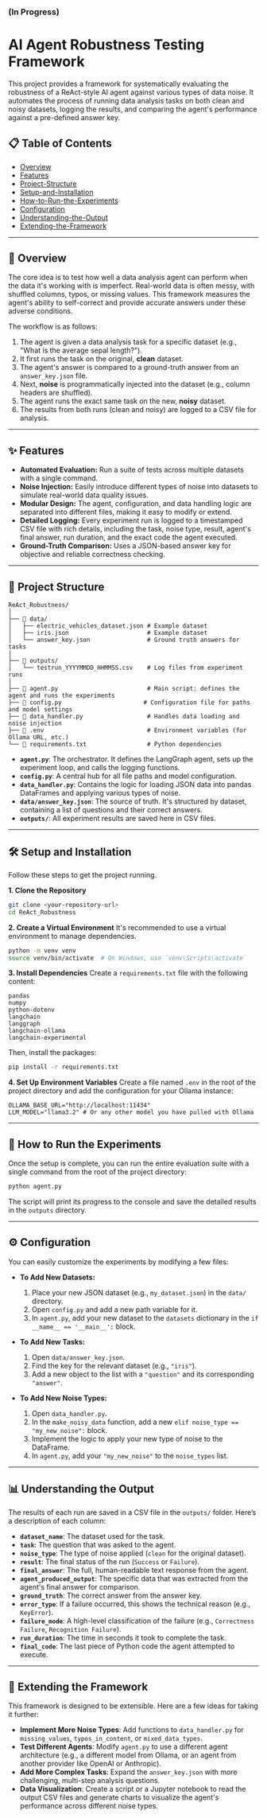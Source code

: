 ### (In Progress)

# AI Agent Robustness Testing Framework

This project provides a framework for systematically evaluating the robustness of a ReAct-style AI agent against various types of data noise. It automates the process of running data analysis tasks on both clean and noisy datasets, logging the results, and comparing the agent's performance against a pre-defined answer key.

## 📋 Table of Contents

  - [Overview](https://www.google.com/search?q=%23-overview)
  - [Features](https://www.google.com/search?q=%23-features)
  - [Project-Structure](https://www.google.com/search?q=%23-project-structure)
  - [Setup-and-Installation](https://www.google.com/search?q=%23-setup-and-installation)
  - [How-to-Run-the-Experiments](https://www.google.com/search?q=%23-how-to-run-the-experiments)
  - [Configuration](https://www.google.com/search?q=%23-configuration)
  - [Understanding-the-Output](https://www.google.com/search?q=%23-understanding-the-output)
  - [Extending-the-Framework](https://www.google.com/search?q=%23-extending-the-framework)

-----

## 🧐 Overview

The core idea is to test how well a data analysis agent can perform when the data it's working with is imperfect. Real-world data is often messy, with shuffled columns, typos, or missing values. This framework measures the agent's ability to self-correct and provide accurate answers under these adverse conditions.

The workflow is as follows:

1.  The agent is given a data analysis task for a specific dataset (e.g., "What is the average sepal length?").
2.  It first runs the task on the original, **clean** dataset.
3.  The agent's answer is compared to a ground-truth answer from an `answer_key.json` file.
4.  Next, **noise** is programmatically injected into the dataset (e.g., column headers are shuffled).
5.  The agent runs the exact same task on the new, **noisy** dataset.
6.  The results from both runs (clean and noisy) are logged to a CSV file for analysis.

-----

## ✨ Features

  * **Automated Evaluation:** Run a suite of tests across multiple datasets with a single command.
  * **Noise Injection:** Easily introduce different types of noise into datasets to simulate real-world data quality issues.
  * **Modular Design:** The agent, configuration, and data handling logic are separated into different files, making it easy to modify or extend.
  * **Detailed Logging:** Every experiment run is logged to a timestamped CSV file with rich details, including the task, noise type, result, agent's final answer, run duration, and the exact code the agent executed.
  * **Ground-Truth Comparison:** Uses a JSON-based answer key for objective and reliable correctness checking.

-----

## 📁 Project Structure

```
ReAct_Robustness/
│
├── 📂 data/
│   ├── electric_vehicles_dataset.json # Example dataset
│   ├── iris.json                      # Example dataset
│   └── answer_key.json                # Ground truth answers for tasks
│
├── 📂 outputs/
│   └── testrun_YYYYMMDD_HHMMSS.csv    # Log files from experiment runs
│
├── 📜 agent.py                         # Main script: defines the agent and runs the experiments
├── 📜 config.py                       # Configuration file for paths and model settings
├── 📜 data_handler.py                  # Handles data loading and noise injection
├── 📜 .env                             # Environment variables (for Ollama URL, etc.)
└── 📜 requirements.txt                 # Python dependencies
```

  * **`agent.py`**: The orchestrator. It defines the LangGraph agent, sets up the experiment loop, and calls the logging functions.
  * **`config.py`**: A central hub for all file paths and model configuration.
  * **`data_handler.py`**: Contains the logic for loading JSON data into pandas DataFrames and applying various types of noise.
  * **`data/answer_key.json`**: The source of truth. It's structured by dataset, containing a list of questions and their correct answers.
  * **`outputs/`**: All experiment results are saved here in CSV files.

-----

## 🛠️ Setup and Installation

Follow these steps to get the project running.

**1. Clone the Repository**

```bash
git clone <your-repository-url>
cd ReAct_Robustness
```

**2. Create a Virtual Environment**
It's recommended to use a virtual environment to manage dependencies.

```bash
python -m venv venv
source venv/bin/activate  # On Windows, use `venv\Scripts\activate`
```

**3. Install Dependencies**
Create a `requirements.txt` file with the following content:

```
pandas
numpy
python-dotenv
langchain
langgraph
langchain-ollama
langchain-experimental
```

Then, install the packages:

```bash
pip install -r requirements.txt
```

**4. Set Up Environment Variables**
Create a file named `.env` in the root of the project directory and add the configuration for your Ollama instance:

```
OLLAMA_BASE_URL="http://localhost:11434"
LLM_MODEL="llama3.2" # Or any other model you have pulled with Ollama
```

-----

## 🚀 How to Run the Experiments

Once the setup is complete, you can run the entire evaluation suite with a single command from the root of the project directory:

```bash
python agent.py
```

The script will print its progress to the console and save the detailed results in the `outputs` directory.

-----

## ⚙️ Configuration

You can easily customize the experiments by modifying a few files:

  * **To Add New Datasets:**

    1.  Place your new JSON dataset (e.g., `my_dataset.json`) in the `data/` directory.
    2.  Open `config.py` and add a new path variable for it.
    3.  In `agent.py`, add your new dataset to the `datasets` dictionary in the `if __name__ == '__main__':` block.

  * **To Add New Tasks:**

    1.  Open `data/answer_key.json`.
    2.  Find the key for the relevant dataset (e.g., `"iris"`).
    3.  Add a new object to the list with a `"question"` and its corresponding `"answer"`.

  * **To Add New Noise Types:**

    1.  Open `data_handler.py`.
    2.  In the `make_noisy_data` function, add a new `elif noise_type == "my_new_noise":` block.
    3.  Implement the logic to apply your new type of noise to the DataFrame.
    4.  In `agent.py`, add your `"my_new_noise"` to the `noise_types` list.

-----

## 📊 Understanding the Output

The results of each run are saved in a CSV file in the `outputs/` folder. Here’s a description of each column:

  * **`dataset_name`**: The dataset used for the task.
  * **`task`**: The question that was asked to the agent.
  * **`noise_type`**: The type of noise applied (`clean` for the original dataset).
  * **`result`**: The final status of the run (`Success` or `Failure`).
  * **`final_answer`**: The full, human-readable text response from the agent.
  * **`agent_produced_output`**: The specific data that was extracted from the agent's final answer for comparison.
  * **`ground_truth`**: The correct answer from the answer key.
  * **`error_type`**: If a failure occurred, this shows the technical reason (e.g., `KeyError`).
  * **`failure_mode`**: A high-level classification of the failure (e.g., `Correctness Failure`, `Recognition Failure`).
  * **`run_duration`**: The time in seconds it took to complete the task.
  * **`final_code`**: The last piece of Python code the agent attempted to execute.

-----

## 🧩 Extending the Framework

This framework is designed to be extensible. Here are a few ideas for taking it further:

  * **Implement More Noise Types**: Add functions to `data_handler.py` for `missing_values`, `typos_in_content`, or `mixed_data_types`.
  * **Test Different Agents**: Modify `agent.py` to use a different agent architecture (e.g., a different model from Ollama, or an agent from another provider like OpenAI or Anthropic).
  * **Add More Complex Tasks**: Expand the `answer_key.json` with more challenging, multi-step analysis questions.
  * **Data Visualization**: Create a script or a Jupyter notebook to read the output CSV files and generate charts to visualize the agent's performance across different noise types.